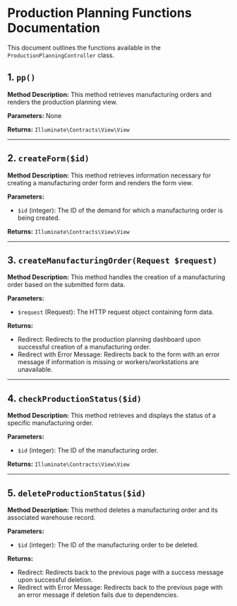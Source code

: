 # Production Planning Functions Documentation

This document outlines the functions available in the `ProductionPlanningController` class.

## 1. `pp()`

**Method Description:**
This method retrieves manufacturing orders and renders the production planning view.

**Parameters:**
None

**Returns:**
`Illuminate\Contracts\View\View`

---

## 2. `createForm($id)`

**Method Description:**
This method retrieves information necessary for creating a manufacturing order form and renders the form view.

**Parameters:**

-   `$id` (integer): The ID of the demand for which a manufacturing order is being created.

**Returns:**
`Illuminate\Contracts\View\View`

---

## 3. `createManufacturingOrder(Request $request)`

**Method Description:**
This method handles the creation of a manufacturing order based on the submitted form data.

**Parameters:**

-   `$request` (Request): The HTTP request object containing form data.

**Returns:**

-   Redirect: Redirects to the production planning dashboard upon successful creation of a manufacturing order.
-   Redirect with Error Message: Redirects back to the form with an error message if information is missing or workers/workstations are unavailable.

---

## 4. `checkProductionStatus($id)`

**Method Description:**
This method retrieves and displays the status of a specific manufacturing order.

**Parameters:**

-   `$id` (integer): The ID of the manufacturing order.

**Returns:**
`Illuminate\Contracts\View\View`

---

## 5. `deleteProductionStatus($id)`

**Method Description:**
This method deletes a manufacturing order and its associated warehouse record.

**Parameters:**

-   `$id` (integer): The ID of the manufacturing order to be deleted.

**Returns:**

-   Redirect: Redirects back to the previous page with a success message upon successful deletion.
-   Redirect with Error Message: Redirects back to the previous page with an error message if deletion fails due to dependencies.
